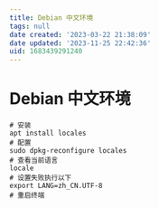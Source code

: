 ```yaml
---
title: Debian 中文环境
tags: null
date created: '2023-03-22 21:38:09'
date updated: '2023-11-25 22:42:36'
uid: 1683439291240
---
```


# Debian 中文环境

```shell
# 安装
apt install locales
# 配置
sudo dpkg-reconfigure locales
# 查看当前语言
locale
# 设置失败执行以下
export LANG=zh_CN.UTF-8
# 重启终端
```
